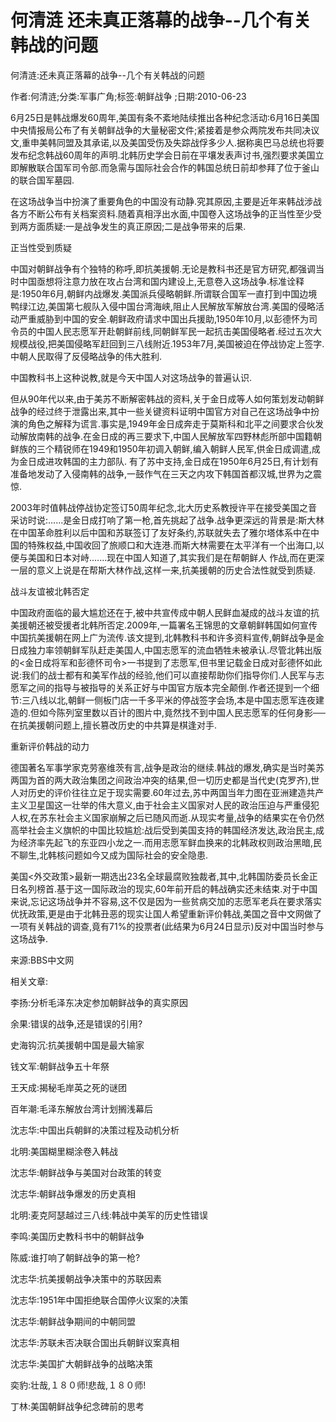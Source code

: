 # 何清涟  还未真正落幕的战争--几个有关韩战的问题    
    
何清涟:还未真正落幕的战争--几个有关韩战的问题    
作者:何清涟;分类:军事广角;标签:朝鲜战争 ;日期:2010-06-23    
6月25日是韩战爆发60周年,美国有条不紊地陆续推出各种纪念活动:6月16日美国中央情报局公布了有关朝鲜战争的大量秘密文件;紧接着是参众两院发布共同决议文,重申美韩同盟及其承诺,以及美国受伤及失踪战俘多少人.据称奥巴马总统也将要发布纪念韩战60周年的声明.北韩历史学会日前在平壤发表声讨书,强烈要求美国立即解散联合国军司令部.而急需与国际社会合作的韩国总统日前却参拜了位于釜山的联合国军墓园.    
在这场战争当中扮演了重要角色的中国没有动静.究其原因,主要是近年来韩战涉战各方不断公布有关档案资料.随着真相浮出水面,中国卷入这场战争的正当性至少受到两方面质疑:一是战争发生的真正原因;二是战争带来的后果.    
正当性受到质疑    
中国对朝鲜战争有个独特的称呼,即抗美援朝.无论是教科书还是官方研究,都强调当时中国亟想将注意力放在攻占台湾和国内建设上,无意卷入这场战争.标准诠释是:1950年6月,朝鲜内战爆发.美国派兵侵略朝鲜.所谓联合国军一直打到中国边境鸭绿江边,美国第七舰队入侵中国台湾海峡,阻止人民解放军解放台湾.美国的侵略活动严重威胁到中国的安全.朝鲜政府请求中国出兵援助,1950年10月,以彭德怀为司令员的中国人民志愿军开赴朝鲜前线,同朝鲜军民一起抗击美国侵略者.经过五次大规模战役,把美国侵略军赶回到三八线附近.1953年7月,美国被迫在停战协定上签字.中朝人民取得了反侵略战争的伟大胜利.    
中国教科书上这种说教,就是今天中国人对这场战争的普遍认识.    
但从90年代以来,由于美苏不断解密韩战的资料,关于金日成等人如何策划发动朝鲜战争的经过终于泄露出来,其中一些关键资料证明中国官方对自己在这场战争中扮演的角色之解释为谎言.事实是,1949年金日成奔走于莫斯科和北平之间要求合伙发动解放南韩的战争.在金日成的再三要求下,中国人民解放军四野林彪所部中国籍朝鲜族的三个精锐师在1949和1950年初调入朝鲜,编入朝鲜人民军,供金日成调遣,成为金日成进攻韩国的主力部队. 有了苏中支持,金日成在1950年6月25日,有计划有准备地发动了入侵南韩的战争,一鼓作气在三天之内攻下韩国首都汉城,世界为之震惊.    
2003年时值韩战停战协定签订50周年纪念,北大历史系教授许平在接受美国之音采访时说:......是金日成打响了第一枪,首先挑起了战争.战争更深远的背景是:斯大林在中国革命胜利以后中国和苏联签订了友好条约,苏联就失去了雅尔塔体系中在中国的特殊权益,中国收回了旅顺口和大连港.而斯大林需要在太平洋有一个出海口,以便与美国和日本对峙.......现在中国人知道了,其实我们是在帮朝鲜人 作战,而在更深一层的意义上说是在帮斯大林作战,这样一来,抗美援朝的历史合法性就受到质疑.    
战斗友谊被北韩否定    
中国政府面临的最大尴尬还在于,被中共宣传成中朝人民鲜血凝成的战斗友谊的抗美援朝还被受援者北韩所否定.2009年,一篇署名王锦思的文章朝鲜韩国如何宣传中国抗美援朝在网上广为流传.该文提到,北韩教科书和许多资料宣传,朝鲜战争是金日成独力率领朝鲜军队赶走美国人,中国志愿军的流血牺牲未被承认.尽管北韩出版的<金日成将军和彭德怀司令>一书提到了志愿军,但书里记载金日成对彭德怀如此说:我们的战士都有和美军作战的经验,他们可以直接帮助你们指导你们.人民军与志愿军之间的指导与被指导的关系正好与中国官方版本完全颠倒.作者还提到一个细节:三八线以北,朝鲜一侧板门店一千多平米的停战签字会场,本是中国志愿军连夜建造的.但如今陈列室里数以百计的图片中,竟然找不到中国人民志愿军的任何身影──在抗美援朝问题上,擅长篡改历史的中共算是棋逢对手.    
重新评价韩战的动力    
德国著名军事学家克劳塞维茨有言,战争是政治的继续.韩战的爆发,确实是当时美苏两国为首的两大政治集团之间政治冲突的结果,但一切历史都是当代史(克罗齐),世人对历史的评价往往立足于现实需要.60年过去,苏中两国当年力图在亚洲建造共产主义卫星国这一壮举的伟大意义,由于社会主义国家对人民的政治压迫与严重侵犯人权,在苏东社会主义国家崩解之后已随风而逝.从现实考量,战争的结果实在令仍然高举社会主义旗帜的中国比较尴尬:战后受到美国支持的韩国经济发达,政治民主,成为经济率先起飞的东亚四小龙之一.而用志愿军鲜血换来的北韩政权则政治黑暗,民不聊生,北韩核问题如今又成为国际社会的安全隐患.    
美国<外交政策>最新一期选出23名全球最腐败独裁者,其中,北韩国防委员长金正日名列榜首.基于这一国际政治的现实,60年前开启的韩战确实还未结束.对于中国来说,忘记这场战争并不容易,这不仅是因为一些贫病交加的志愿军老兵在要求落实优抚政策,更是由于北韩丑恶的现实让国人希望重新评价韩战,美国之音中文网做了一项有关韩战的调查,竟有71%的投票者(此结果为6月24日显示)反对中国当时参与这场战争.    
来源:BBS中文网    
    
相关文章:    
李扬:分析毛泽东决定参加朝鲜战争的真实原因    
余果:错误的战争,还是错误的引用?    
史海钩沉:抗美援朝中国是最大输家    
钱文军:朝鲜战争五十年祭    
王天成:揭秘毛岸英之死的谜团    
百年潮:毛泽东解放台湾计划搁浅幕后    
沈志华:中国出兵朝鲜的决策过程及动机分析    
北明:美国糊里糊涂卷入韩战    
沈志华:朝鲜战争与美国对台政策的转变    
沈志华:朝鲜战争爆发的历史真相    
北明:麦克阿瑟越过三八线:韩战中美军的历史性错误    
李鸣:美国历史教科书中的朝鲜战争    
陈威:谁打响了朝鲜战争的第一枪?    
沈志华:抗美援朝战争决策中的苏联因素    
沈志华:1951年中国拒绝联合国停火议案的决策    
沈志华:朝鲜战争期间的中朝同盟    
沈志华:苏联未否决联合国出兵朝鲜议案真相    
沈志华:美国扩大朝鲜战争的战略决策    
奕豹:壮哉,１８０师!悲哉,１８０师!    
丁林:美国朝鲜战争纪念碑前的思考